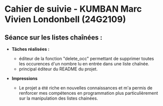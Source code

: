 # Cahier de suivie - KUMBAN Marc Vivien Londonbell (24G2109)

## Séance sur les listes chaînées : 
  - **Tâches réalisées :**
    - éditeur de la fonction "delete_occ" permettant de supprimer toutes les occurences d'un nombre lu en entrée dans une liste chaînée.
    - principal éditeur du README du projet.
   
  - **Impressions**
    - Le projet a été riche en nouvelles connaissances et m'a permis de renforcer mes compétences en programmation plus particulièrement sur la manipulation
  des listes chainées. 
